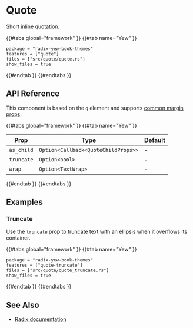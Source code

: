 # Quote

Short inline quotation.

{{#tabs global="framework" }}
{{#tab name="Yew" }}

```toml,trunk
package = "radix-yew-book-themes"
features = ["quote"]
files = ["src/quote/quote.rs"]
show_files = true
```

{{#endtab }}
{{#endtabs }}

## API Reference

This component is based on the `q` element and supports [common margin props](../overview/layout.md#margin-props).

{{#tabs global="framework" }}
{{#tab name="Yew" }}

| Prop       | Type                                | Default |
| ---------- | ----------------------------------- | ------- |
| `as_child` | `Option<Callback<QuoteChildProps>>` | -       |
| `truncate` | `Option<bool>`                      | -       |
| `wrap`     | `Option<TextWrap>`                  | -       |

{{#endtab }}
{{#endtabs }}

## Examples

### Truncate

Use the `truncate` prop to truncate text with an ellipsis when it overflows its container.

{{#tabs global="framework" }}
{{#tab name="Yew" }}

```toml,trunk
package = "radix-yew-book-themes"
features = ["quote-truncate"]
files = ["src/quote/quote_truncate.rs"]
show_files = true
```

{{#endtab }}
{{#endtabs }}

## See Also

-   [Radix documentation](https://www.radix-ui.com/themes/docs/components/quote)
